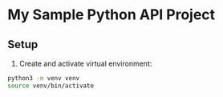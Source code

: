 # My Sample Python API Project

## Setup

1. Create and activate virtual environment:

```bash
python3 -m venv venv
source venv/bin/activate